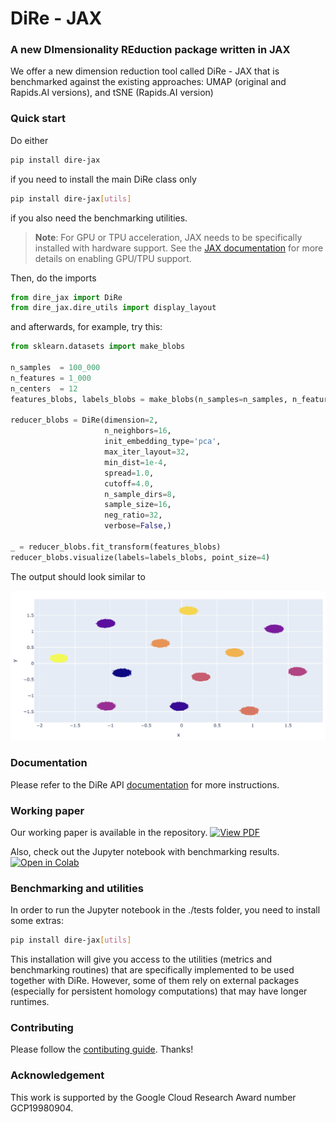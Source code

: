 # DiRe - JAX

### A new DImensionality REduction package written in JAX 

We offer a new dimension reduction tool called DiRe - JAX that is benchmarked against the existing approaches: UMAP (original and Rapids.AI versions), and tSNE (Rapids.AI version)

### Quick start

Do either

```bash    
pip install dire-jax
```

if you need to install the main DiRe class only

```bash
pip install dire-jax[utils]
```

if you also need the benchmarking utilities.

> **Note**: For GPU or TPU acceleration, JAX needs to be specifically installed with hardware support. See the [JAX documentation](https://github.com/google/jax#installation) for more details on enabling GPU/TPU support.


Then, do the imports

```python
from dire_jax import DiRe
from dire_jax.dire_utils import display_layout
```

and afterwards, for example, try this: 

```python
from sklearn.datasets import make_blobs

n_samples  = 100_000
n_features = 1_000
n_centers  = 12
features_blobs, labels_blobs = make_blobs(n_samples=n_samples, n_features=n_features, centers=n_centers, random_state=42)

reducer_blobs = DiRe(dimension=2,
                     n_neighbors=16,
                     init_embedding_type='pca',
                     max_iter_layout=32,
                     min_dist=1e-4,
                     spread=1.0,
                     cutoff=4.0,
                     n_sample_dirs=8,
                     sample_size=16,
                     neg_ratio=32,
                     verbose=False,)

_ = reducer_blobs.fit_transform(features_blobs)
reducer_blobs.visualize(labels=labels_blobs, point_size=4)

```

The output should look similar to

![12 blobs with 100k points in 1k dimensions embedded in dimension 2](images/blobs_layout.png)

### Documentation 

Please refer to the DiRe API [documentation](https://sashakolpakov.github.io/dire-jax/) for more instructions. 

### Working paper

Our working paper is available in the repository. [![View PDF](https://img.shields.io/badge/View-PDF-red?logo=adobe)](
  https://github.com/sashakolpakov/dire-jax/blob/main/working_paper/dire_paper.pdf
)

 Also, check out the Jupyter notebook with benchmarking results. [![Open in Colab](https://colab.research.google.com/assets/colab-badge.svg)](
  https://colab.research.google.com/github/sashakolpakov/dire-jax/blob/main/tests/dire_benchmarks.ipynb
)


### Benchmarking and utilities

In order to run the Jupyter notebook in the ./tests folder, you need to install some extras:
```bash
pip install dire-jax[utils]
```

This installation will give you access to the utilities (metrics and benchmarking routines) that are 
specifically implemented to be used together with DiRe. However, some of them rely on external packages (especially for
persistent homology computations) that may have longer runtimes. 

### Contributing

Please follow the [contibuting guide](https://sashakolpakov.github.io/dire-jax/contributing.html). Thanks!

### Acknowledgement 

This work is supported by the Google Cloud Research Award number GCP19980904.
